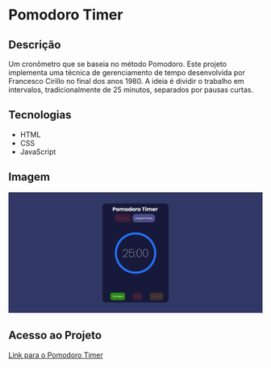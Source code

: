 # Pomodoro Timer

## Descrição

Um cronômetro que se baseia no método Pomodoro. Este projeto implementa uma técnica de gerenciamento de tempo desenvolvida por Francesco Cirillo no final dos anos 1980. A ideia é dividir o trabalho em intervalos, tradicionalmente de 25 minutos, separados por pausas curtas.

## Tecnologias

- HTML
- CSS
- JavaScript

## Imagem

![Pomodoro Timer](/img/pomodor-timer.png)

## Acesso ao Projeto

[Link para o Pomodoro Timer](https://gustavo-enrick.github.io/js-pomodoro-timer/)